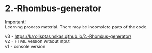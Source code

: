 # 2.-Rhombus-generator
Important! <br>
Learning process material. There may be incomplete parts of the code.<br>
 
 
v3 - https://karolisptasinskas.github.io/2.-Rhombus-generator/ <br>
v2 - HTML version without input <br>
v1 - console version <br>
